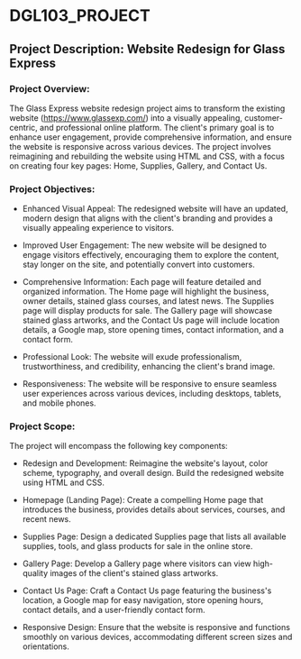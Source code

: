 # DGL103_PROJECT

## Project Description: Website Redesign for Glass Express

### Project Overview:
The Glass Express website redesign project aims to transform the existing website (https://www.glassexp.com/) into a visually appealing, customer-centric, and professional online platform. The client's primary goal is to enhance user engagement, provide comprehensive information, and ensure the website is responsive across various devices. The project involves reimagining and rebuilding the website using HTML and CSS, with a focus on creating four key pages: Home, Supplies, Gallery, and Contact Us.

### Project Objectives:

- Enhanced Visual Appeal: The redesigned website will have an updated, modern design that aligns with the client's branding and provides a visually appealing experience to visitors.

- Improved User Engagement: The new website will be designed to engage visitors effectively, encouraging them to explore the content, stay longer on the site, and potentially convert into customers.

- Comprehensive Information: Each page will feature detailed and organized information. The Home page will highlight the business, owner details, stained glass courses, and latest news. The Supplies page will display products for sale. The Gallery page will showcase stained glass artworks, and the Contact Us page will include location details, a Google map, store opening times, contact information, and a contact form.

- Professional Look: The website will exude professionalism, trustworthiness, and credibility, enhancing the client's brand image.

- Responsiveness: The website will be responsive to ensure seamless user experiences across various devices, including desktops, tablets, and mobile phones.

### Project Scope:
The project will encompass the following key components:

- Redesign and Development: Reimagine the website's layout, color scheme, typography, and overall design. Build the redesigned website using HTML and CSS.

- Homepage (Landing Page): Create a compelling Home page that introduces the business, provides details about services, courses, and recent news.

- Supplies Page: Design a dedicated Supplies page that lists all available supplies, tools, and glass products for sale in the online store.

- Gallery Page: Develop a Gallery page where visitors can view high-quality images of the client's stained glass artworks.

- Contact Us Page: Craft a Contact Us page featuring the business's location, a Google map for easy navigation, store opening hours, contact details, and a user-friendly contact form.

- Responsive Design: Ensure that the website is responsive and functions smoothly on various devices, accommodating different screen sizes and orientations.